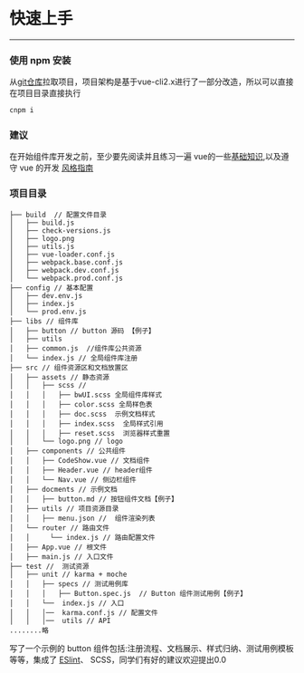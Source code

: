 # 快速上手

----

### 使用 npm 安装
从[git仓库](http://192.168.0.247/BaiwangFE/bwUI)拉取项目，项目架构是基于vue-cli2.x进行了一部分改造，所以可以直接在项目目录直接执行

```bash
cnpm i
```

### 建议

在开始组件库开发之前，至少要先阅读并且练习一遍 vue的一些[基础知识](https://cn.vuejs.org/v2/guide/),以及遵守 vue 的开发
[风格指南](https://cn.vuejs.org/v2/style-guide/)


### 项目目录
```
├── build  // 配置文件目录
│   ├── build.js
│   ├── check-versions.js
│   ├── logo.png
│   ├── utils.js
│   ├── vue-loader.conf.js
│   ├── webpack.base.conf.js
│   ├── webpack.dev.conf.js
│   └── webpack.prod.conf.js
├── config // 基本配置
│   ├── dev.env.js
│   ├── index.js
│   └── prod.env.js
├── libs // 组件库
│   ├── button // button 源码 【例子】
│   ├── utils
│   ├── common.js  //组件库公共资源
│   └── index.js // 全局组件库注册
├── src // 组件资源区和文档放置区
│   ├── assets // 静态资源
│   │   ├── scss //
│   │   │   ├── bwUI.scss 全局组件库样式
│   │   │   ├── color.scss 全局样色表
│   │   │   ├── doc.scss  示例文档样式
│   │   │   ├── index.scss  全局样式引用
│   │   │   ├── reset.scss  浏览器样式重置
│   │   └── logo.png // logo
│   ├── components // 公共组件
│   │   ├── CodeShow.vue // 文档组件
│   │   ├── Header.vue // header组件
│   │   └── Nav.vue // 侧边栏组件
│   ├── docments // 示例文档
│   │   ├── button.md // 按钮组件文档【例子】
│   ├── utils // 项目资源目录
│   │   ├── menu.json //  组件渲染列表
│   └── router // 路由文件
│   │     └── index.js // 路由配置文件
│   ├── App.vue // 根文件
│   ├── main.js // 入口文件
├── test //  测试资源
│   ├── unit // karma + moche
│   │   ├── specs // 测试用例库
│   │   │   ├── Button.spec.js  // Button 组件测试用例【例子】
│   │   └──  index.js // 入口
│   │   │──  karma.conf.js // 配置文件
│   │   │──  utils // API
........略
```
写了一个示例的 button 组件包括:注册流程、文档展示、样式归纳、测试用例模板等等，集成了 [ESlint](https://standardjs.com/)、
SCSS，同学们有好的建议欢迎提出0.0
